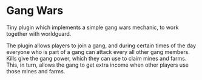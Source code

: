# Gang Wars

Tiny plugin which implements a simple gang wars mechanic, to work together with worldguard.

The plugin allows players to join a gang, and during certain times of the day everyone who is part of a gang can attack
every all other gang members. Kills give the gang power, which they can use to claim mines and farms. This, in turn,
allows the gang to get extra income when other players use those mines and farms.
